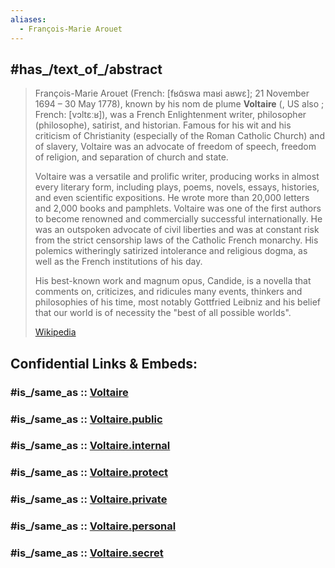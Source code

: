 ```yaml
---
aliases:
  - François-Marie Arouet
---
```



## #has_/text_of_/abstract 

> François-Marie Arouet (French: [fʁɑ̃swa maʁi aʁwɛ]; 21 November 1694 – 30 May 1778), 
> known by his nom de plume **Voltaire** (, US also ; French: [vɔltɛːʁ]), 
> was a French Enlightenment writer, philosopher (philosophe), satirist, and historian. 
> Famous for his wit and his criticism of Christianity (especially of the Roman Catholic Church) 
> and of slavery, Voltaire was an advocate of freedom of speech, freedom of religion, 
> and separation of church and state.
>
> Voltaire was a versatile and prolific writer, producing works in almost every literary form, 
> including plays, poems, novels, essays, histories, and even scientific expositions. 
> He wrote more than 20,000 letters and 2,000 books and pamphlets. 
> Voltaire was one of the first authors to become renowned and commercially successful internationally. 
> He was an outspoken advocate of civil liberties 
> and was at constant risk from the strict censorship laws of the Catholic French monarchy. 
> His polemics witheringly satirized intolerance and religious dogma, 
> as well as the French institutions of his day. 
> 
> His best-known work and magnum opus, Candide, 
> is a novella that comments on, criticizes, and ridicules many events, thinkers and philosophies of his time, 
> most notably Gottfried Leibniz and his belief that our world is of necessity the "best of all possible worlds".
>
> [Wikipedia](https://en.wikipedia.org/wiki/Voltaire)


## Confidential Links & Embeds: 

### #is_/same_as :: [Voltaire](/_Standards/Philosophy/Philosopher/Early_modern_Philosopher/Voltaire.md) 

### #is_/same_as :: [Voltaire.public](/_public/Philosophy/Philosopher/Early_modern_Philosopher/Voltaire.public.md) 

### #is_/same_as :: [Voltaire.internal](/_internal/Philosophy/Philosopher/Early_modern_Philosopher/Voltaire.internal.md) 

### #is_/same_as :: [Voltaire.protect](/_protect/Philosophy/Philosopher/Early_modern_Philosopher/Voltaire.protect.md) 

### #is_/same_as :: [Voltaire.private](/_private/Philosophy/Philosopher/Early_modern_Philosopher/Voltaire.private.md) 

### #is_/same_as :: [Voltaire.personal](/_personal/Philosophy/Philosopher/Early_modern_Philosopher/Voltaire.personal.md) 

### #is_/same_as :: [Voltaire.secret](/_secret/Philosophy/Philosopher/Early_modern_Philosopher/Voltaire.secret.md)

